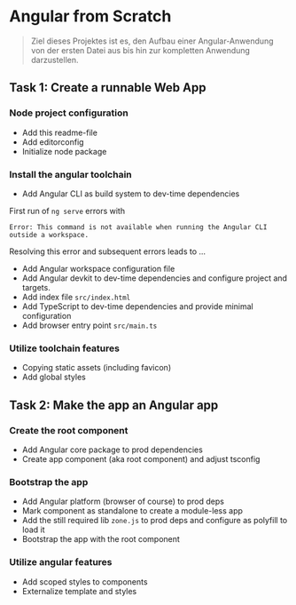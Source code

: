 # Angular from Scratch

> Ziel dieses Projektes ist es, den Aufbau einer Angular-Anwendung von der ersten Datei aus
> bis hin zur kompletten Anwendung darzustellen.

## Task 1: Create a runnable Web App

### Node project configuration

- Add this readme-file
- Add editorconfig
- Initialize node package

### Install the angular toolchain

- Add Angular CLI as build system to dev-time dependencies

First run of `ng serve` errors with

    Error: This command is not available when running the Angular CLI outside a workspace.

Resolving this error and subsequent errors leads to ...

- Add Angular workspace configuration file
- Add Angular devkit to dev-time dependencies and configure project and targets.
- Add index file `src/index.html`
- Add TypeScript to dev-time dependencies and provide minimal configuration
- Add browser entry point `src/main.ts`

### Utilize toolchain features

- Copying static assets (including favicon)
- Add global styles

## Task 2: Make the app an Angular app

### Create the root component

- Add Angular core package to prod dependencies
- Create app component (aka root component) and adjust tsconfig

### Bootstrap the app

- Add Angular platform (browser of course) to prod deps
- Mark component as standalone to create a module-less app
- Add the still required lib `zone.js` to prod deps and configure as polyfill to load it
- Bootstrap the app with the root component

### Utilize angular features

- Add scoped styles to components
- Externalize template and styles
